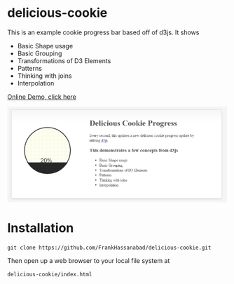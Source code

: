 delicious-cookie
================

This is an example cookie progress bar based off of d3js.  It shows

* Basic Shape usage
* Basic Grouping
* Transformations of D3 Elements
* Patterns
* Thinking with joins
* Interpolation

[Online Demo, click here](https://rawgithub.com/FrankHassanabad/delicious-cookie/master/index.html)

<p align="center">
  <img src="readme-media/cookie-screen-shot.png?raw=true" alt="Cookie Screen Shot"/>
</p>

# Installation
```
git clone https://github.com/FrankHassanabad/delicious-cookie.git
```

Then open up a web browser to your local file system at
```
delicious-cookie/index.html
```
